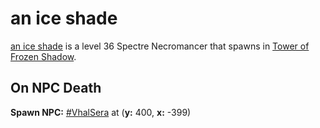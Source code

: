 # an ice shade



[an ice shade](/npc/111007) is a level 36 Spectre Necromancer that spawns in [Tower of Frozen Shadow](/zone/111).



## On NPC Death

**Spawn NPC:**  [\#VhalSera](/npc/111058) at (**y:** 400, **x:** -399)